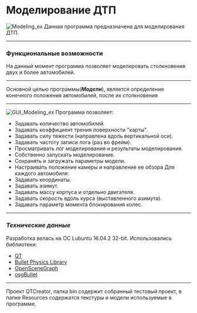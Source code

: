 ﻿**Моделирование ДТП**
===============
![Modeling_ex](https://1.downloader.disk.yandex.ru/preview/6329548e96d1943780886b338f36db5263706fbd675e49dc3f6783794e179342/inf/e4yAmOpUdHfB_SQ08sGywY6RWpBdZTZ538chB57HiojmzNZ1ROP0K3sr0xEAeVKnbrwmFRqKUy-2uwGVyXgDlQ%3D%3D?uid=227757636&filename=1.png&disposition=inline&hash=&limit=0&content_type=image%2Fpng&tknv=v2&size=1280x825)
Данная программа предназначена для моделирования ДТП.
***
### **Функциональные возможности**

На данный момент программа позволяет моделировать столкновения двух и более автомобилей.
***
Основной целью программы(***Модели***), является определение конечного положения автомобилей, после их столкновения
***
![GUI_Modeling_ex](https://1.downloader.disk.yandex.ru/preview/5d1039273fab8b914aab0059256f0d0142fc5a92841ebe160231bd91a14876c6/inf/e4yAmOpUdHfB_SQ08sGywc2CX730zv9CQXkRoEITuVEArzK1wcC9_jHBXemtSpedCCtJY9au3z_E3VcYBkHDEw%3D%3D?uid=227757636&filename=2.png&disposition=inline&hash=&limit=0&content_type=image%2Fpng&tknv=v2&size=1280x825)
Программа позволяет:
* Задавать количество автомобилей.
* Задавать коэффициент трения поверхности "карты".
* Задавать силу тяжести (направлена вдоль вертикальной оси).
* Задавать частоту записи лога (раз во фрейм).
* Просматривать лог моделирования и результаты моделирования.
* Собственно запускать моделирование.
* Сохранять и загружать параметры модели.
* Настраивать положение камеры и направление ее обзора
Для каждого автомобиля:
* Задавать координаты.
* Задавать азимут.
* Задавать массу корпуса и отдельно двигателя.
* Задавать скорость вдоль курса (выставленного азимута).
* Задавать параметр момента блокирования колес.
***
### ***Технические данные***
Разработка велась на ОС Lubuntu 16.04.2 32-bit.
Использовались библиотеки:
* [QT](https://www.qt.io/ru/)
* [Bullet Physics Library](http://bulletphysics.org/wordpress/)
* [OpenSceneGraph](http://www.openscenegraph.org/)
* [osgBullet](http://osgbullet.vesuite.org/)
***
Проект QTCreator, папка bin содержит собранный тестовый проект, в папке Resources содержатся текстуры и модели используемые в программе.



